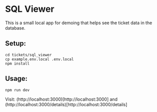# SQL Viewer

This is a small local app for demoing that helps see the ticket data in the database.

## Setup:

```
cd tickets/sql_viewer
cp example.env.local .env.local
npm install
```

## Usage:

```
npm run dev
```

Visit: (http://localhost:3000)[http://localhost:3000] and (http://localhost:3000/details)[http://localhost:3000/details]
